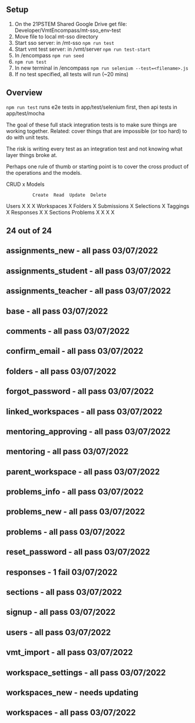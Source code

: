 ## Setup

1. On the 21PSTEM Shared Google Drive get file: Developer/VmtEncompass/mt-sso_env-test
2. Move file to local mt-sso directory
3. Start sso server: in /mt-sso `npm run test`
4. Start vmt test server: in /vmt/server `npm run test-start`
5. In /encompass `npm run seed`
6. `npm run test`
7. In new terminal in /encompass `npm run selenium --test=<filename>.js`
8. If no test specified, all tests will run (~20 mins)

## Overview

`npm run test` runs e2e tests in app/test/selenium first, then api tests in app/test/mocha

The goal of these full stack integration tests is to make sure things are working together. Related: cover things that are impossible (or too hard) to do with unit tests.

The risk is writing every test as an integration test and not knowing what layer things broke at.

Perhaps one rule of thumb or starting point is to cover the cross product of the operations and the models.

CRUD x Models

              Create  Read  Update  Delete

Users X X X
Workspaces X
Folders X
Submissions X
Selections X
Taggings X
Responses X X
Sections
Problems X X X X

## 24 out of 24

## assignments_new - all pass 03/07/2022

## assignments_student - all pass 03/07/2022

## assignments_teacher - all pass 03/07/2022

## base - all pass 03/07/2022

## comments - all pass 03/07/2022

## confirm_email - all pass 03/07/2022

## folders - all pass 03/07/2022

## forgot_password - all pass 03/07/2022

## linked_workspaces - all pass 03/07/2022

## mentoring_approving - all pass 03/07/2022

## mentoring - all pass 03/07/2022

## parent_workspace - all pass 03/07/2022

## problems_info - all pass 03/07/2022

## problems_new - all pass 03/07/2022

## problems - all pass 03/07/2022

## reset_password - all pass 03/07/2022

## responses - 1 fail 03/07/2022

## sections - all pass 03/07/2022

## signup - all pass 03/07/2022

## users - all pass 03/07/2022

## vmt_import - all pass 03/07/2022

## workspace_settings - all pass 03/07/2022

## workspaces_new - needs updating

## workspaces - all pass 03/07/2022
